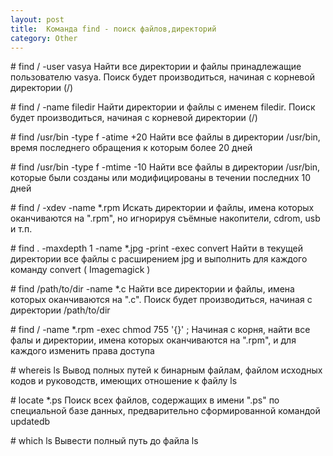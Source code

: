 ```yaml
---
layout: post
title:  Команда find - поиск файлов,директорий
category: Other
---
```


\# find / -user vasya
Найти все директории и файлы принадлежащие пользователю vasya. Поиск будет производиться, начиная с корневой директории (/)

\# find / -name filedir
Найти директории и файлы с именем filedir. Поиск будет производиться, начиная с корневой директории (/)

\# find /usr/bin -type f -atime +20
Найти все файлы в директории /usr/bin, время последнего обращения к которым более 20 дней

\# find /usr/bin -type f -mtime -10
Найти все файлы в директории /usr/bin, которые были созданы или модифицированы в течении последних 10 дней

\# find / -xdev -name \*.rpm
Искать директории и файлы, имена которых оканчиваются на ".rpm", но игнорируя съёмные накопители, cdrom, usb и т.п.

\# find . -maxdepth 1 -name *.jpg -print -exec convert
Найти в текущей директории все файлы с расширением jpg и выполнить для каждого команду convert ( Imagemagick )

\# find /path/to/dir -name \*.c
Найти все директории и файлы, имена которых оканчиваются на ".с". Поиск будет производиться, начиная с директории /path/to/dir

\# find / -name *.rpm -exec chmod 755 '{}' \;
Начиная с корня, найти все фалы и директории, имена которых оканчиваются на ".rpm", и для каждого изменить права доступа

\# whereis ls
Вывод полных путей к бинарным файлам, файлом исходных кодов и руководств, имеющих отношение к файлу ls

\# locate \*.ps
Поиск всех файлов, содержащих в имени ".ps" по специальной базе данных, предварительно сформированной командой updatedb

\# which ls
Вывести полный путь до файла ls


